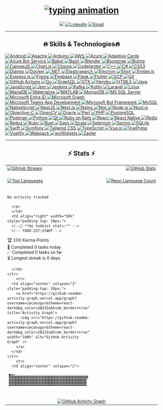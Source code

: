 <h1 align="center">
<a href="https://git.io/typing-svg" target="_blank" rel="noreferrer">
  <img src="https://readme-typing-svg.herokuapp.com/?lines=Hello,+There;I%E2%80%99m+U%C4%9Fur+CAN.;Software+Engineer+%7C+Problem+Solver;Quality+%26+efficiency+focused.&center=true&size=18&color=61dafb&speed=80" alt="typing animation" />
</a>
</h1>

<div align="center">
<img src="https://komarev.com/ghpvc/?username=imcanugur&abbreviated=true)">
<a href="https://www.linkedin.com/in/can-ugur/" target="_blank"><img alt="LinkedIn" src="https://img.shields.io/badge/LinkedIn-@canugur-470043?style=flat&logo=linkedin"></a>
<a href="mailto:ugurc1477@gmail.com"><img alt="Email" src="https://img.shields.io/badge/ugurc1477@gmail.com-470043?style=flat&logo=gmail"></a>
</div>

<hr>
<h2 align="center">🔥 Skills & Technologies🔥</h2>
<p>
  <a href="https://developer.android.com" target="_blank" rel="noreferrer">
    <img src="https://img.shields.io/badge/Android-3DDC84?style=for-the-badge&logo=android&logoColor=white" alt="Android" height="40" />
  </a>
  <a href="https://httpd.apache.org/" target="_blank" rel="noreferrer">
  <img src="https://img.shields.io/badge/Apache-FF9900?style=for-the-badge&logo=apache&logoColor=white" alt="Apache" height="40" />
</a>
  <a href="https://www.arduino.cc/" target="_blank" rel="noreferrer">
    <img src="https://img.shields.io/badge/Arduino-00979D?style=for-the-badge&logo=arduino&logoColor=white" alt="Arduino" height="40" />
  </a>
  <a href="https://aws.amazon.com" target="_blank" rel="noreferrer">
    <img src="https://img.shields.io/badge/AWS-232F3E?style=for-the-badge&logo=amazonaws&logoColor=white" alt="AWS" height="40" />
  </a>
  <a href="https://azure.microsoft.com/en-in/" target="_blank" rel="noreferrer">
    <img src="https://img.shields.io/badge/Azure-0078D4?style=for-the-badge&logo=microsoft-azure&logoColor=white" alt="Azure" height="40" />
  </a>
  <a href="https://adaptivecards.io/" target="_blank" rel="noreferrer">
  <img src="https://img.shields.io/badge/Adaptive_Cards-0078D7?style=for-the-badge&logo=adaptivecards&logoColor=white" alt="Adaptive Cards" height="40" />
</a>
<a href="https://azure.microsoft.com/en-us/services/bot-service/" target="_blank" rel="noreferrer">
  <img src="https://img.shields.io/badge/Azure_Bot_Service-008AD3?style=for-the-badge&logo=azure&logoColor=white" alt="Azure Bot Service" height="40" />
</a>
  <a href="https://babeljs.io/" target="_blank" rel="noreferrer">
    <img src="https://img.shields.io/badge/Babel-F9DC3E?style=for-the-badge&logo=babel&logoColor=white" alt="Babel" height="40" />
  </a>
  <a href="https://www.gnu.org/software/bash/" target="_blank" rel="noreferrer">
    <img src="https://img.shields.io/badge/Bash-4EAA25?style=for-the-badge&logo=gnu-bash&logoColor=white" alt="Bash" height="40" />
  </a>
  <a href="https://www.blender.org/" target="_blank" rel="noreferrer">
    <img src="https://img.shields.io/badge/Blender-F5792A?style=for-the-badge&logo=blender&logoColor=white" alt="Blender" height="40" />
  </a>
  <a href="https://getbootstrap.com" target="_blank" rel="noreferrer">
    <img src="https://img.shields.io/badge/Bootstrap-7952B3?style=for-the-badge&logo=bootstrap&logoColor=white" alt="Bootstrap" height="40" />
  </a>
  <a href="https://bulma.io/" target="_blank" rel="noreferrer">
    <img src="https://img.shields.io/badge/Bulma-00D1B2?style=for-the-badge&logo=bulma&logoColor=white" alt="Bulma" height="40" />
  </a>
  <a href="https://canvasjs.com" target="_blank" rel="noreferrer">
    <img src="https://img.shields.io/badge/CanvasJS-20A4F3?style=for-the-badge&logo=canvasjs&logoColor=white" alt="CanvasJS" height="40" />
  </a>
  <a href="https://www.chartjs.org" target="_blank" rel="noreferrer">
    <img src="https://img.shields.io/badge/Chart.js-FF6384?style=for-the-badge&logo=chartdotjs&logoColor=white" alt="Chart.js" height="40" />
  </a>
  <a href="https://clojure.org/" target="_blank" rel="noreferrer">
    <img src="https://img.shields.io/badge/Clojure-5881D8?style=for-the-badge&logo=clojure&logoColor=white" alt="Clojure" height="40" />
  </a>
  <a href="https://codeigniter.com" target="_blank" rel="noreferrer">
    <img src="https://img.shields.io/badge/CodeIgniter-EF4223?style=for-the-badge&logo=codeigniter&logoColor=white" alt="CodeIgniter" height="40" />
  </a>
  <a href="https://www.w3schools.com/cpp/" target="_blank" rel="noreferrer">
    <img src="https://img.shields.io/badge/C++-00599C?style=for-the-badge&logo=c%2B%2B&logoColor=white" alt="C++" height="40" />
  </a>
  <a href="https://www.w3schools.com/cs/" target="_blank" rel="noreferrer">
    <img src="https://img.shields.io/badge/C%23-239120?style=for-the-badge&logo=c-sharp&logoColor=white" alt="C#" height="40" />
  </a>
  <a href="https://www.w3schools.com/css/" target="_blank" rel="noreferrer">
    <img src="https://img.shields.io/badge/CSS3-1572B6?style=for-the-badge&logo=css3&logoColor=white" alt="CSS3" height="40" />
  </a>
  <a href="https://www.djangoproject.com/" target="_blank" rel="noreferrer">
    <img src="https://img.shields.io/badge/Django-092E20?style=for-the-badge&logo=django&logoColor=white" alt="Django" height="40" />
  </a>
  <a href="https://www.docker.com/" target="_blank" rel="noreferrer">
    <img src="https://img.shields.io/badge/Docker-2496ED?style=for-the-badge&logo=docker&logoColor=white" alt="Docker" height="40" />
  </a>
  <a href="https://dotnet.microsoft.com/" target="_blank" rel="noreferrer">
    <img src="https://img.shields.io/badge/.NET-512BD4?style=for-the-badge&logo=dot-net&logoColor=white" alt=".NET" height="40" />
  </a>
  <a href="https://www.elastic.co" target="_blank" rel="noreferrer">
    <img src="https://img.shields.io/badge/Elasticsearch-005571?style=for-the-badge&logo=elasticsearch&logoColor=white" alt="Elasticsearch" height="40" />
  </a>
  <a href="https://www.electronjs.org" target="_blank" rel="noreferrer">
    <img src="https://img.shields.io/badge/Electron-47848F?style=for-the-badge&logo=electron&logoColor=white" alt="Electron" height="40" />
  </a>
  <a href="https://elixir-lang.org" target="_blank" rel="noreferrer">
    <img src="https://img.shields.io/badge/Elixir-4B275F?style=for-the-badge&logo=elixir&logoColor=white" alt="Elixir" height="40" />
  </a>
  <a href="https://emberjs.com/" target="_blank" rel="noreferrer">
    <img src="https://img.shields.io/badge/Ember.js-E04E39?style=for-the-badge&logo=emberdotjs&logoColor=white" alt="Ember.js" height="40" />
  </a>
  <a href="https://expressjs.com" target="_blank" rel="noreferrer">
    <img src="https://img.shields.io/badge/Express.js-000000?style=for-the-badge&logo=express&logoColor=white" alt="Express.js" height="40" />
  </a>
  <a href="https://www.figma.com/" target="_blank" rel="noreferrer">
    <img src="https://img.shields.io/badge/Figma-F24E1E?style=for-the-badge&logo=figma&logoColor=white" alt="Figma" height="40" />
  </a>
  <a href="https://firebase.google.com/" target="_blank" rel="noreferrer">
    <img src="https://img.shields.io/badge/Firebase-FFCA28?style=for-the-badge&logo=firebase&logoColor=black" alt="Firebase" height="40" />
  </a>
  <a href="https://flask.palletsprojects.com/" target="_blank" rel="noreferrer">
    <img src="https://img.shields.io/badge/Flask-000000?style=for-the-badge&logo=flask&logoColor=white" alt="Flask" height="40" />
  </a>
  <a href="https://flutter.dev/" target="_blank" rel="noreferrer">
    <img src="https://img.shields.io/badge/Flutter-02569B?style=for-the-badge&logo=flutter&logoColor=white" alt="Flutter" height="40" />
  </a>
  <a href="https://cloud.google.com" target="_blank" rel="noreferrer">
    <img src="https://img.shields.io/badge/Google_Cloud-4285F4?style=for-the-badge&logo=googlecloud&logoColor=white" alt="GCP" height="40" />
  </a>
  <a href="https://git-scm.com/" target="_blank" rel="noreferrer">
    <img src="https://img.shields.io/badge/Git-F05032?style=for-the-badge&logo=git&logoColor=white" alt="Git" height="40" />
  </a>
  <a href="https://github.com/features/actions" target="_blank" rel="noreferrer">
    <img src="https://img.shields.io/badge/GitHub_Actions-2088FF?style=for-the-badge&logo=githubactions&logoColor=white" alt="GitHub Actions" height="40" />
  </a>
  <a href="https://golang.org" target="_blank" rel="noreferrer">
    <img src="https://img.shields.io/badge/Go-00ADD8?style=for-the-badge&logo=go&logoColor=white" alt="Go" height="40" />
  </a>
  <a href="https://graphql.org" target="_blank" rel="noreferrer">
    <img src="https://img.shields.io/badge/GraphQL-E10098?style=for-the-badge&logo=graphql&logoColor=white" alt="GraphQL" height="40" />
  </a>
  <a href="https://www.gtk.org/" target="_blank" rel="noreferrer">
    <img src="https://img.shields.io/badge/GTK-47639F?style=for-the-badge&logo=gtk&logoColor=white" alt="GTK" height="40" />
  </a>
  <a href="https://heroku.com" target="_blank" rel="noreferrer">
    <img src="https://img.shields.io/badge/Heroku-430098?style=for-the-badge&logo=heroku&logoColor=white" alt="Heroku" height="40" />
  </a>
  <a href="https://www.w3.org/html/" target="_blank" rel="noreferrer">
    <img src="https://img.shields.io/badge/HTML5-E34F26?style=for-the-badge&logo=html5&logoColor=white" alt="HTML5" height="40" />
  </a>
  <a href="https://www.java.com" target="_blank" rel="noreferrer">
    <img src="https://img.shields.io/badge/Java-007396?style=for-the-badge&logo=java&logoColor=white" alt="Java" height="40" />
  </a>
  <a href="https://developer.mozilla.org/en-US/docs/Web/JavaScript" target="_blank" rel="noreferrer">
    <img src="https://img.shields.io/badge/JavaScript-F7DF1E?style=for-the-badge&logo=javascript&logoColor=black" alt="JavaScript" height="40" />
  </a>
  <a href="https://jestjs.io" target="_blank" rel="noreferrer">
    <img src="https://img.shields.io/badge/Jest-C21325?style=for-the-badge&logo=jest&logoColor=white" alt="Jest" height="40" />
  </a>
  <a href="https://jenkins.io/" target="_blank" rel="noreferrer">
    <img src="https://img.shields.io/badge/Jenkins-D24939?style=for-the-badge&logo=jenkins&logoColor=white" alt="Jenkins" height="40" />
  </a>
  <a href="https://kafka.apache.org/" target="_blank" rel="noreferrer">
    <img src="https://img.shields.io/badge/Kafka-231F20?style=for-the-badge&logo=apachekafka&logoColor=white" alt="Kafka" height="40" />
  </a>
  <a href="https://kotlinlang.org/" target="_blank" rel="noreferrer">
    <img src="https://img.shields.io/badge/Kotlin-0095D5?style=for-the-badge&logo=kotlin&logoColor=white" alt="Kotlin" height="40" />
  </a>
  <a href="https://laravel.com/" target="_blank" rel="noreferrer">
    <img src="https://img.shields.io/badge/Laravel-FF2D20?style=for-the-badge&logo=laravel&logoColor=white" alt="Laravel" height="40" />
  </a>
  <a href="https://www.linux.org/" target="_blank" rel="noreferrer">
    <img src="https://img.shields.io/badge/Linux-FCC624?style=for-the-badge&logo=linux&logoColor=black" alt="Linux" height="40" />
  </a>
  <a href="https://mariadb.org/" target="_blank" rel="noreferrer">
    <img src="https://img.shields.io/badge/MariaDB-003545?style=for-the-badge&logo=mariadb&logoColor=white" alt="MariaDB" height="40" />
  </a>
  <a href="https://materializecss.com/" target="_blank" rel="noreferrer">
    <img src="https://img.shields.io/badge/Materialize-3A76F0?style=for-the-badge&logo=materialdesign&logoColor=white" alt="Materialize" height="40" />
  </a>
  <a href="https://www.mathworks.com/" target="_blank" rel="noreferrer">
    <img src="https://img.shields.io/badge/MATLAB-0076A8?style=for-the-badge&logo=mathworks&logoColor=white" alt="MATLAB" height="40" />
  </a>
  <a href="https://www.mongodb.com/" target="_blank" rel="noreferrer">
    <img src="https://img.shields.io/badge/MongoDB-47A248?style=for-the-badge&logo=mongodb&logoColor=white" alt="MongoDB" height="40" />
  </a>
  <a href="https://www.microsoft.com/en-us/sql-server" target="_blank" rel="noreferrer">
    <img src="https://img.shields.io/badge/Microsoft_SQL_Server-CC2927?style=for-the-badge&logo=microsoftsqlserver&logoColor=white" alt="MS SQL Server" height="40" />
  </a>
  <a href="https://www.microsoft.com/security/blog/microsoft-entra/" target="_blank" rel="noreferrer">
  <img src="https://img.shields.io/badge/Microsoft_Entra_ID-0078D7?style=for-the-badge&logo=microsoft&logoColor=white" alt="Microsoft Entra ID" height="40" />
</a>
<a href="https://developer.microsoft.com/en-us/graph" target="_blank" rel="noreferrer">
  <img src="https://img.shields.io/badge/Microsoft_Graph-0078D7?style=for-the-badge&logo=microsoftgraph&logoColor=white" alt="Microsoft Graph" height="40" />
</a>
<a href="https://developer.microsoft.com/en-us/microsoft-teams" target="_blank" rel="noreferrer">
  <img src="https://img.shields.io/badge/Microsoft_Teams-6264A7?style=for-the-badge&logo=microsoftteams&logoColor=white" alt="Microsoft Teams App Development" height="40" />
</a>
<a href="https://dev.botframework.com/" target="_blank" rel="noreferrer">
  <img src="https://img.shields.io/badge/Microsoft_Bot_Framework-0078D7?style=for-the-badge&logo=microsoftbotframework&logoColor=white" alt="Microsoft Bot Framework" height="40" />
</a>
  <a href="https://www.mysql.com/" target="_blank" rel="noreferrer">
    <img src="https://img.shields.io/badge/MySQL-4479A1?style=for-the-badge&logo=mysql&logoColor=white" alt="MySQL" height="40" />
  </a>
  <a href="https://nativescript.org/" target="_blank" rel="noreferrer">
    <img src="https://img.shields.io/badge/NativeScript-5B87FB?style=for-the-badge&logo=nativescript&logoColor=white" alt="NativeScript" height="40" />
  </a>
  <a href="https://nestjs.com/" target="_blank" rel="noreferrer">
    <img src="https://img.shields.io/badge/NestJS-E0234E?style=for-the-badge&logo=nestjs&logoColor=white" alt="NestJS" height="40" />
  </a>
  <a href="https://nextjs.org/" target="_blank" rel="noreferrer">
    <img src="https://img.shields.io/badge/Next.js-000000?style=for-the-badge&logo=nextdotjs&logoColor=white" alt="Next.js" height="40" />
  </a>
  <a href="https://www.nginx.com" target="_blank" rel="noreferrer">
    <img src="https://img.shields.io/badge/Nginx-009639?style=for-the-badge&logo=nginx&logoColor=white" alt="Nginx" height="40" />
  </a>
  <a href="https://nim-lang.org/" target="_blank" rel="noreferrer">
    <img src="https://img.shields.io/badge/Nim-FFC200?style=for-the-badge&logo=nim&logoColor=black" alt="Nim" height="40" />
  </a>
  <a href="https://nodejs.org" target="_blank" rel="noreferrer">
    <img src="https://img.shields.io/badge/Node.js-339933?style=for-the-badge&logo=node.js&logoColor=white" alt="Node.js" height="40" />
  </a>
  <a href="https://nuxtjs.org/" target="_blank" rel="noreferrer">
    <img src="https://img.shields.io/badge/Nuxt.js-00DC82?style=for-the-badge&logo=nuxtdotjs&logoColor=white" alt="Nuxt.js" height="40" />
  </a>
  <a href="https://developer.apple.com/library/archive/documentation/Cocoa/Conceptual/ProgrammingWithObjectiveC/Introduction/Introduction.html" target="_blank" rel="noreferrer">
    <img src="https://img.shields.io/badge/Objective-C-4383C1?style=for-the-badge&logo=apple&logoColor=white" alt="Objective-C" height="40" />
  </a>
  <a href="https://opencv.org/" target="_blank" rel="noreferrer">
    <img src="https://img.shields.io/badge/OpenCV-5C3EE8?style=for-the-badge&logo=opencv&logoColor=white" alt="OpenCV" height="40" />
  </a>
  <a href="https://www.oracle.com/" target="_blank" rel="noreferrer">
    <img src="https://img.shields.io/badge/Oracle-F80000?style=for-the-badge&logo=oracle&logoColor=white" alt="Oracle" height="40" />
  </a>
  <a href="https://www.perl.org/" target="_blank" rel="noreferrer">
    <img src="https://img.shields.io/badge/Perl-39457E?style=for-the-badge&logo=perl&logoColor=white" alt="Perl" height="40" />
  </a>
  <a href="https://www.php.net" target="_blank" rel="noreferrer">
    <img src="https://img.shields.io/badge/PHP-777BB4?style=for-the-badge&logo=php&logoColor=white" alt="PHP" height="40" />
  </a>
  <a href="https://www.postgresql.org" target="_blank" rel="noreferrer">
    <img src="https://img.shields.io/badge/PostgreSQL-336791?style=for-the-badge&logo=postgresql&logoColor=white" alt="PostgreSQL" height="40" />
  </a>
  <a href="https://postman.com" target="_blank" rel="noreferrer">
    <img src="https://img.shields.io/badge/Postman-FF6C37?style=for-the-badge&logo=postman&logoColor=white" alt="Postman" height="40" />
  </a>
  <a href="https://www.python.org" target="_blank" rel="noreferrer">
    <img src="https://img.shields.io/badge/Python-3776AB?style=for-the-badge&logo=python&logoColor=white" alt="Python" height="40" />
  </a>
  <a href="https://www.qt.io/" target="_blank" rel="noreferrer">
    <img src="https://img.shields.io/badge/Qt-41CD52?style=for-the-badge&logo=qt&logoColor=white" alt="Qt" height="40" />
  </a>
  <a href="https://rubyonrails.org" target="_blank" rel="noreferrer">
    <img src="https://img.shields.io/badge/Ruby_on_Rails-CC0000?style=for-the-badge&logo=ruby-on-rails&logoColor=white" alt="Ruby on Rails" height="40" />
  </a>
  <a href="https://reactjs.org/" target="_blank" rel="noreferrer">
    <img src="https://img.shields.io/badge/React-20232A?style=for-the-badge&logo=react&logoColor=61DAFB" alt="React" height="40" />
  </a>
  <a href="https://reactnative.dev/" target="_blank" rel="noreferrer">
    <img src="https://img.shields.io/badge/React_Native-20232A?style=for-the-badge&logo=react&logoColor=61DAFB" alt="React Native" height="40" />
  </a>
  <a href="https://redis.io" target="_blank" rel="noreferrer">
    <img src="https://img.shields.io/badge/Redis-DC382D?style=for-the-badge&logo=redis&logoColor=white" alt="Redis" height="40" />
  </a>
  <a href="https://redux.js.org" target="_blank" rel="noreferrer">
    <img src="https://img.shields.io/badge/Redux-764ABC?style=for-the-badge&logo=redux&logoColor=white" alt="Redux" height="40" />
  </a>
  <a href="https://www.ruby-lang.org/en/" target="_blank" rel="noreferrer">
    <img src="https://img.shields.io/badge/Ruby-CC342D?style=for-the-badge&logo=ruby&logoColor=white" alt="Ruby" height="40" />
  </a>
  <a href="https://www.rust-lang.org" target="_blank" rel="noreferrer">
    <img src="https://img.shields.io/badge/Rust-000000?style=for-the-badge&logo=rust&logoColor=white" alt="Rust" height="40" />
  </a>
  <a href="https://sass-lang.com" target="_blank" rel="noreferrer">
    <img src="https://img.shields.io/badge/Sass-CC6699?style=for-the-badge&logo=sass&logoColor=white" alt="Sass" height="40" />
  </a>
  <a href="https://www.scala-lang.org" target="_blank" rel="noreferrer">
    <img src="https://img.shields.io/badge/Scala-DC322F?style=for-the-badge&logo=scala&logoColor=white" alt="Scala" height="40" />
  </a>
  <a href="https://www.selenium.dev" target="_blank" rel="noreferrer">
    <img src="https://img.shields.io/badge/Selenium-43B02A?style=for-the-badge&logo=selenium&logoColor=white" alt="Selenium" height="40" />
  </a>
  <a href="https://spring.io/" target="_blank" rel="noreferrer">
    <img src="https://img.shields.io/badge/Spring-6DB33F?style=for-the-badge&logo=spring&logoColor=white" alt="Spring" height="40" />
  </a>
  <a href="https://www.sqlite.org/" target="_blank" rel="noreferrer">
    <img src="https://img.shields.io/badge/SQLite-003B57?style=for-the-badge&logo=sqlite&logoColor=white" alt="SQLite" height="40" />
  </a>
  <a href="https://developer.apple.com/swift/" target="_blank" rel="noreferrer">
    <img src="https://img.shields.io/badge/Swift-F05138?style=for-the-badge&logo=swift&logoColor=white" alt="Swift" height="40" />
  </a>
  <a href="https://symfony.com" target="_blank" rel="noreferrer">
    <img src="https://img.shields.io/badge/Symfony-000000?style=for-the-badge&logo=symfony&logoColor=white" alt="Symfony" height="40" />
  </a>
  <a href="https://tailwindcss.com/" target="_blank" rel="noreferrer">
    <img src="https://img.shields.io/badge/Tailwind_CSS-06B6D4?style=for-the-badge&logo=tailwind-css&logoColor=white" alt="Tailwind CSS" height="40" />
  </a>
  <a href="https://www.typescriptlang.org/" target="_blank" rel="noreferrer">
    <img src="https://img.shields.io/badge/TypeScript-3178C6?style=for-the-badge&logo=typescript&logoColor=white" alt="TypeScript" height="40" />
  </a>
  <a href="https://vuejs.org/" target="_blank" rel="noreferrer">
    <img src="https://img.shields.io/badge/Vue.js-4FC08D?style=for-the-badge&logo=vuejs&logoColor=white" alt="Vue.js" height="40" />
  </a>
  <a href="https://vuepress.vuejs.org/" target="_blank" rel="noreferrer">
    <img src="https://img.shields.io/badge/VuePress-42B883?style=for-the-badge&logo=vuepress&logoColor=white" alt="VuePress" height="40" />
  </a>
  <a href="https://vuetifyjs.com/en/" target="_blank" rel="noreferrer">
    <img src="https://img.shields.io/badge/Vuetify-1867C0?style=for-the-badge&logo=vuetify&logoColor=white" alt="Vuetify" height="40" />
  </a>
  <a href="https://webpack.js.org" target="_blank" rel="noreferrer">
    <img src="https://img.shields.io/badge/Webpack-8DD6F9?style=for-the-badge&logo=webpack&logoColor=black" alt="Webpack" height="40" />
  </a>
  <a href="https://www.wxwidgets.org/" target="_blank" rel="noreferrer">
    <img src="https://img.shields.io/badge/wxWidgets-4F86CD?style=for-the-badge&logo=wxwidgets&logoColor=white" alt="wxWidgets" height="40" />
  </a>
  <a href="https://zapier.com" target="_blank" rel="noreferrer">
    <img src="https://img.shields.io/badge/Zapier-FF4A00?style=for-the-badge&logo=zapier&logoColor=white" alt="Zapier" height="40" />
  </a>
</p>
<hr>
<h2 align="center">⚡ Stats ⚡</h2>
<p align="center">
  <table width="100%" style="max-width: 820px; margin: auto;">
    <tr>
      <td align="left" width="50%">
        <a href="https://github.com/imcanugur" title="GitHub Streaks">
          <img src="https://streak-stats.demolab.com/?user=imcanugur&theme=react&border=61dafb&hide_border=true" width="380" alt="GitHub Streaks" />
        </a>
      </td>
      <td align="right" width="50%">
        <a href="https://github.com/anuraghazra/github-readme-stats" title="GitHub Stats">
          <img src="https://github-readme-stats.vercel.app/api?username=imcanugur&show_icons=true&theme=react&border_color=61dafb&hide_border=true" width="380" alt="GitHub Stats" />
        </a>
      </td>
    </tr>
    <tr>
      <td align="left" width="50%" style="padding-top: 20px;">
        <a href="https://github-readme-stats.vercel.app/api/top-langs/?username=imcanugur&hide=c%23,powershell,Mathematica,Ruby,Objective-C,Objective-C%2b%2b,Cuda&title_color=61dafb&text_color=ffffff&icon_color=61dafb&bg_color=20232a&langs_count=8&layout=compact&border_color=61dafb&hide_border=true&size_weight=0.5&count_weight=0.5" title="Top Languages">
          <img src="https://github-readme-stats.vercel.app/api/top-langs/?username=imcanugur&hide=c%23,powershell,Mathematica,Ruby,Objective-C,Objective-C%2b%2b,Cuda&title_color=61dafb&text_color=ffffff&icon_color=61dafb&bg_color=20232a&langs_count=8&layout=compact&border_color=61dafb&hide_border=true&size_weight=0.5&count_weight=0.5" height="200" alt="Top Languages" />
        </a>
      </td>
      <td align="right" width="50%" style="padding-top: 20px;">
<a href="https://github.com/anuraghazra/github-readme-stats" title="Repo Language Count">
  <img src="https://github-readme-stats.vercel.app/api/top-langs/?username=imcanugur&layout=donut&theme=react&hide_border=true" width="380" alt="Repo Language Count" />
</a>
      </td>
    </tr>
    <tr>
      <td align="left" width="50%" style="padding-top: 20px;">
      <p>
    <!--📊 **this week i spent my time on:**-->
    <!--START_SECTION:waka-->

```txt
No activity tracked
```

<!--END_SECTION:waka-->
      </p>
      </td>
      <td align="right" width="50%" style="padding-top: 20px;">
      <!--🚧 **my todoist stats:** -->
      <!-- TODO-IST:START -->
🏆  100 Karma Points           
🌸  Completed 0 tasks today           
✅  Completed 0 tasks so far           
⏳  Longest streak is 0 days
<!-- TODO-IST:END -->
      </td>
    </tr>
        <tr>
      <td align="center" colspan="2" style="padding-top: 20px;">
        <a href="https://github-readme-activity-graph.vercel.app/graph?username=imcanugur&theme=react-dark&bg_color=20232a&hide_border=true" title="Activity Graph">
          <img src="https://github-readme-activity-graph.vercel.app/graph?username=imcanugur&theme=react-dark&bg_color=20232a&hide_border=true" width="100%" alt="GitHub Activity Graph" />
        </a>
      </td>
    </tr>
        <tr>
      <td align="center" colspan="2">
<picture>
  <source media="(prefers-color-scheme: dark)" srcset="https://raw.githubusercontent.com/imcanugur/imcanugur/output/github-contribution-grid-snake-dark.svg?v=1" />
  <source media="(prefers-color-scheme: light)" srcset="https://raw.githubusercontent.com/imcanugur/imcanugur/output/github-contribution-grid-snake.svg?v=1" />
  <img alt="github-snake" src="https://raw.githubusercontent.com/imcanugur/imcanugur/output/github-contribution-grid-snake.svg?v=1" />
</picture>
      </td>
    </tr>
        <tr>
      <td align="center" colspan="2" style="padding-top: 20px;">
        <a href="https://github.com/ryo-ma/github-profile-trophy" title="Activity Graph">
          <img src="https://github-profile-trophy.vercel.app/?username=imcanugur&theme=transparent&no-frame=true" width="100%" alt="GitHub Activity Graph" />
        </a>
      </td>
    </tr>
  </table>

</p>

<div  align="center">

</div>

